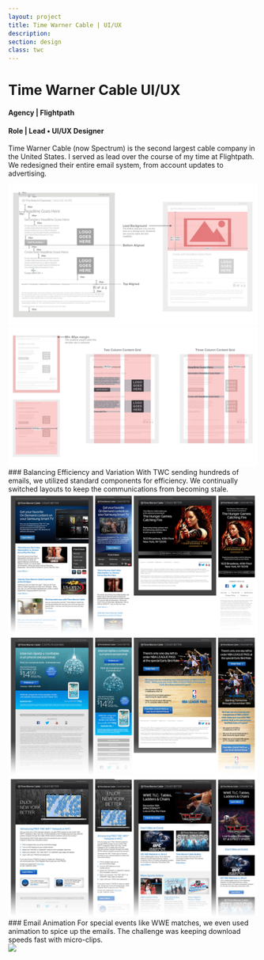 ```yaml
---
layout: project
title: Time Warner Cable | UI/UX
description:
section: design
class: twc
---
```

<div class="content article">
  <h1><b>Time Warner Cable</b> UI/UX</h1>
  <h4><b>Agency</b> | Flightpath</h4>
  <h4><b>Role</b> | Lead • UI/UX Designer</h4>
  <p>Time Warner Cable (now Spectrum) is the second largest cable company in the United States. I served as lead over the course of my time at Flightpath. We redesigned their entire email system, from account updates to advertising.</p>
</div>

<div class="content half"><a class="max" rel="group" href="grid-2.jpg" ><img src="grid-2.jpg" alt=" "/></a></div>
<div class="content half"><a class="max" rel="group" href="grid-1.jpg" ><img src="grid-1.jpg" alt=" "/></a></div>

<div class="container article" markdown="1">
### Balancing Efficiency and Variation
With TWC sending hundreds of emails, we utilized standard components for efficiency. We continually switched layouts to keep the communications from becoming stale.
</div>

<div class="content third"><a class="max" rel="group" href="emails-1.jpg" ><img src="emails-1.jpg" alt=" "/></a></div>
<div class="content third"><a class="max" rel="group" href="emails-2.jpg" ><img src="emails-2.jpg" alt=" "/></a></div>
<div class="content third"><a class="max" rel="group" href="emails-3.jpg" ><img src="emails-3.jpg" alt=" "/></a></div>

<div class="content article" markdown="1">
### Email Animation
For special events like WWE matches, we even used animation to spice up the emails. The challenge was keeping download speeds fast with micro-clips.
</div>

<div class="content article"><a class="max" rel="group" href="wwe.gif" ><img src="wwe.gif" alt=" "/></a></div>
